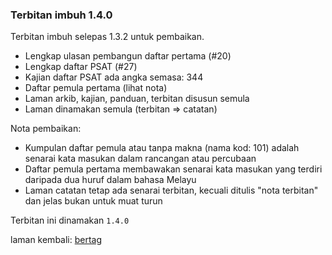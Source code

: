 ---
---

### Terbitan imbuh 1.4.0

Terbitan imbuh selepas 1.3.2 untuk pembaikan.

- Lengkap ulasan pembangun daftar pertama (#20)
- Lengkap daftar PSAT (#27)
- Kajian daftar PSAT ada angka semasa: 344
- Daftar pemula pertama (lihat nota)
- Laman arkib, kajian, panduan, terbitan disusun semula
- Laman dinamakan semula (terbitan => catatan)

Nota pembaikan:

- Kumpulan daftar pemula atau tanpa makna (nama kod: 101)
adalah senarai kata masukan dalam rancangan atau percubaan
- Daftar pemula pertama membawakan senarai kata masukan
yang terdiri daripada dua huruf dalam bahasa Melayu
- Laman catatan tetap ada senarai terbitan, kecuali ditulis
"nota terbitan" dan jelas bukan untuk muat turun

Terbitan ini dinamakan `1.4.0`

laman kembali: [bertag][0]

  [0]: ../bertag.md
